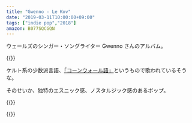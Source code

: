```yaml
---
title: "Gwenno - Le Kov"
date: "2019-03-11T10:00:00+09:00"
tags: ["indie pop","2018"]
amazon: B077SQCGQN
---
```


ウェールズのシンガー・ソングライター Gwenno さんのアルバム。

{{<youtube src="6_U9yh6ivjc" title="Gwenno - Eus Keus?">}}

ケルト系の少数派言語、[「コーンウォール語」](https://ja.wikipedia.org/wiki/%E3%82%B3%E3%83%BC%E3%83%B3%E3%82%A6%E3%82%A9%E3%83%BC%E3%83%AB%E8%AA%9E)というもので歌われているそうな。

そのせいか、独特のエスニック感、ノスタルジック感のあるポップ。

{{<youtube src="-rCeygWexyA" title="Gwenno - Tir Ha Mor">}}

{{<amazon asin="B077SQCGQN" title="Gwenno - Le Kov">}}
